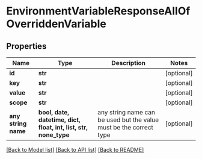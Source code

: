 # EnvironmentVariableResponseAllOfOverriddenVariable


## Properties
Name | Type | Description | Notes
------------ | ------------- | ------------- | -------------
**id** | **str** |  | [optional] 
**key** | **str** |  | [optional] 
**value** | **str** |  | [optional] 
**scope** | **str** |  | [optional] 
**any string name** | **bool, date, datetime, dict, float, int, list, str, none_type** | any string name can be used but the value must be the correct type | [optional]

[[Back to Model list]](../README.md#documentation-for-models) [[Back to API list]](../README.md#documentation-for-api-endpoints) [[Back to README]](../README.md)


